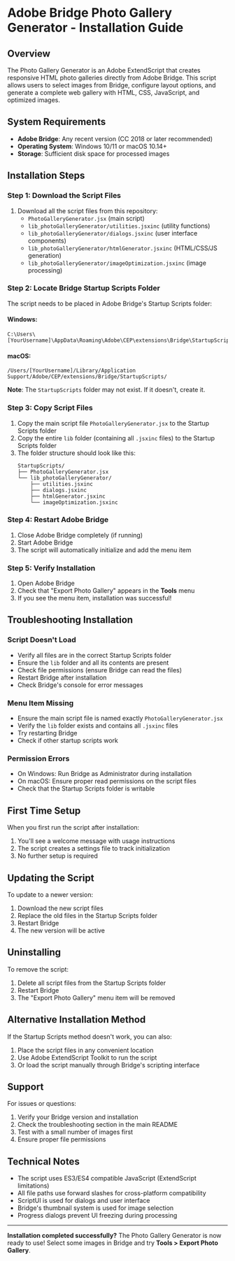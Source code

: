 # Adobe Bridge Photo Gallery Generator - Installation Guide

## Overview

The Photo Gallery Generator is an Adobe ExtendScript that creates responsive HTML photo galleries directly from Adobe Bridge. This script allows users to select images from Bridge, configure layout options, and generate a complete web gallery with HTML, CSS, JavaScript, and optimized images.

## System Requirements

- **Adobe Bridge**: Any recent version (CC 2018 or later recommended)
- **Operating System**: Windows 10/11 or macOS 10.14+
- **Storage**: Sufficient disk space for processed images

## Installation Steps

### Step 1: Download the Script Files

1. Download all the script files from this repository:
   - `PhotoGalleryGenerator.jsx` (main script)
   - `lib_photoGalleryGenerator/utilities.jsxinc` (utility functions)
   - `lib_photoGalleryGenerator/dialogs.jsxinc` (user interface components)
   - `lib_photoGalleryGenerator/htmlGenerator.jsxinc` (HTML/CSS/JS generation)
   - `lib_photoGalleryGenerator/imageOptimization.jsxinc` (image processing)

### Step 2: Locate Bridge Startup Scripts Folder

The script needs to be placed in Adobe Bridge's Startup Scripts folder:

#### Windows:
```
C:\Users\[YourUsername]\AppData\Roaming\Adobe\CEP\extensions\Bridge\StartupScripts\
```

#### macOS:
```
/Users/[YourUsername]/Library/Application Support/Adobe/CEP/extensions/Bridge/StartupScripts/
```

**Note**: The `StartupScripts` folder may not exist. If it doesn't, create it.

### Step 3: Copy Script Files

1. Copy the main script file `PhotoGalleryGenerator.jsx` to the Startup Scripts folder
2. Copy the entire `lib` folder (containing all `.jsxinc` files) to the Startup Scripts folder
3. The folder structure should look like this:
   ```
   StartupScripts/
   ├── PhotoGalleryGenerator.jsx
   └── lib_photoGalleryGenerator/
       ├── utilities.jsxinc
       ├── dialogs.jsxinc
       ├── htmlGenerator.jsxinc
       └── imageOptimization.jsxinc
   ```

### Step 4: Restart Adobe Bridge

1. Close Adobe Bridge completely (if running)
2. Start Adobe Bridge
3. The script will automatically initialize and add the menu item

### Step 5: Verify Installation

1. Open Adobe Bridge
2. Check that "Export Photo Gallery" appears in the **Tools** menu
3. If you see the menu item, installation was successful!

## Troubleshooting Installation

### Script Doesn't Load
- Verify all files are in the correct Startup Scripts folder
- Ensure the `lib` folder and all its contents are present
- Check file permissions (ensure Bridge can read the files)
- Restart Bridge after installation
- Check Bridge's console for error messages

### Menu Item Missing
- Ensure the main script file is named exactly `PhotoGalleryGenerator.jsx`
- Verify the `lib` folder exists and contains all `.jsxinc` files
- Try restarting Bridge
- Check if other startup scripts work

### Permission Errors
- On Windows: Run Bridge as Administrator during installation
- On macOS: Ensure proper read permissions on the script files
- Check that the Startup Scripts folder is writable

## First Time Setup

When you first run the script after installation:

1. You'll see a welcome message with usage instructions
2. The script creates a settings file to track initialization
3. No further setup is required

## Updating the Script

To update to a newer version:

1. Download the new script files
2. Replace the old files in the Startup Scripts folder
3. Restart Bridge
4. The new version will be active

## Uninstalling

To remove the script:

1. Delete all script files from the Startup Scripts folder
2. Restart Bridge
3. The "Export Photo Gallery" menu item will be removed

## Alternative Installation Method

If the Startup Scripts method doesn't work, you can also:

1. Place the script files in any convenient location
2. Use Adobe ExtendScript Toolkit to run the script
3. Or load the script manually through Bridge's scripting interface

## Support

For issues or questions:
1. Verify your Bridge version and installation
2. Check the troubleshooting section in the main README
3. Test with a small number of images first
4. Ensure proper file permissions

## Technical Notes

- The script uses ES3/ES4 compatible JavaScript (ExtendScript limitations)
- All file paths use forward slashes for cross-platform compatibility
- ScriptUI is used for dialogs and user interface
- Bridge's thumbnail system is used for image selection
- Progress dialogs prevent UI freezing during processing

---

**Installation completed successfully?** The Photo Gallery Generator is now ready to use! Select some images in Bridge and try **Tools > Export Photo Gallery**.
